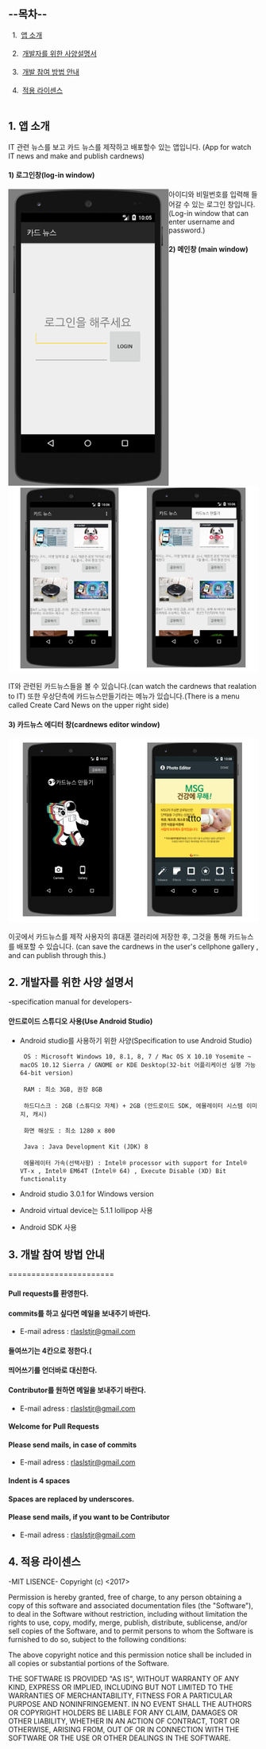 ## --목차--
&nbsp;&nbsp;1.  [앱 소개](https://github.com/diqksrk/opensource-10#1-앱-소개)<br>
<br>
&nbsp;&nbsp;2.  [개발자를 위한 사양설명서](https://github.com/diqksrk/opensource-10#2-개발자를-위한-사양-설명서)<br>
<br>
&nbsp;&nbsp;3.  [개발 참여 방법 안내](https://github.com/diqksrk/opensource-10#3-개발-참여-방법-안내)<br>
<br>
&nbsp;&nbsp;4.  [적용 라이센스](https://github.com/diqksrk/opensource-10#4-적용-라이센스)<br>
<br>
## 1. 앱 소개
IT 관련 뉴스를 보고 카드 뉴스를 제작하고 배포할수 있는 앱입니다.  (App for watch IT news and make and publish cardnews)

#### 1) 로그인창(log-in window)
<p align="center">
<img src="img/login.png" style="float:left;" alt="img1">
<p/>
아이디와 비밀번호를 입력해 들어갈 수 있는 로그인 창입니다.(Log-in window that can enter username and password.)

#### 2) 메인창 (main window)

<p align="center">
<img src="img/main.png" alt="img2">
<p/>
IT와 관련된 카드뉴스들을 볼 수 있습니다.(can watch the cardnews that realation to IT)
 또한 우상단측에 카드뉴스만들기라는 메뉴가 있습니다.(There is a menu called Create Card News on the upper right side)

#### 3) 카드뉴스 에디터 창(cardnews editor window)

<p align="center">
<img src="img/card editor.png" alt="img2">
<p/>
이곳에서 카드뉴스를 제작 사용자의 휴대폰 갤러리에 저장한 후, 그것을 통해 카드뉴스를 배포할 수 있습니다.
(can save the cardnews in the user's  cellphone gallery , and can publish through this.)




## 2. 개발자를 위한 사양 설명서
-specification manual for developers-
#### 안드로이드 스튜디오 사용(Use Android Studio)
    
  * Android studio를 사용하기 위한 사양(Specification to use Android Studio)
  
  
  
         OS : Microsoft Windows 10, 8.1, 8, 7 / Mac OS X 10.10 Yosemite ~ macOS 10.12 Sierra / GNOME or KDE Desktop(32-bit 어플리케이션 실행 가능 64-bit version)
      
         RAM : 최소 3GB, 권장 8GB
      
         하드디스크 : 2GB (스튜디오 자체) + 2GB (안드로이드 SDK, 에뮬레이터 시스템 이미지, 캐시)
      
         화면 해상도 : 최소 1280 x 800
      
         Java : Java Development Kit (JDK) 8
      
         에뮬레이터 가속(선택사항) : Intel® processor with support for Intel® VT-x , Intel® EM64T (Intel® 64) , Execute Disable (XD) Bit functionality
   
   * Android studio 3.0.1 for Windows version
  
   * Android virtual device는 5.1.1 lollipop 사용
   
   * Android SDK 사용

## 3. 개발 참여 방법 안내
=======================

#### Pull requests를 환영한다.

#### commits를 하고 싶다면 메일을 보내주기 바란다.

  * E-mail adress : rlaslstjr@gmail.com
  
#### 들여쓰기는 4칸으로 정한다.(

#### 띄어쓰기를 언더바로 대신한다.

#### Contributor를 원하면 메일을 보내주기 바란다.

  * E-mail adress : rlaslstjr@gmail.com
  
  
#### Welcome for Pull Requests

#### Please send mails, in case of commits

  * E-mail adress : rlaslstjr@gmail.com
  
#### Indent is 4 spaces

#### Spaces are replaced by underscores.

#### Please send mails, if you want to be Contributor

  * E-mail adress : rlaslstjr@gmail.com
  
## 4. 적용 라이센스
-MIT LISENCE-
Copyright (c) <2017> <purple-10>


Permission is hereby granted, free of charge, to any person
obtaining a copy of this software and associated documentation
files (the "Software"), to deal in the Software without
restriction, including without limitation the rights to use,
copy, modify, merge, publish, distribute, sublicense, and/or sell
copies of the Software, and to permit persons to whom the
Software is furnished to do so, subject to the following
conditions:


The above copyright notice and this permission notice shall be
included in all copies or substantial portions of the Software.


THE SOFTWARE IS PROVIDED "AS IS", WITHOUT WARRANTY OF ANY KIND,
EXPRESS OR IMPLIED, INCLUDING BUT NOT LIMITED TO THE WARRANTIES
OF MERCHANTABILITY, FITNESS FOR A PARTICULAR PURPOSE AND
NONINFRINGEMENT. IN NO EVENT SHALL THE AUTHORS OR COPYRIGHT
HOLDERS BE LIABLE FOR ANY CLAIM, DAMAGES OR OTHER LIABILITY,
WHETHER IN AN ACTION OF CONTRACT, TORT OR OTHERWISE, ARISING
FROM, OUT OF OR IN CONNECTION WITH THE SOFTWARE OR THE USE OR
OTHER DEALINGS IN THE SOFTWARE.

